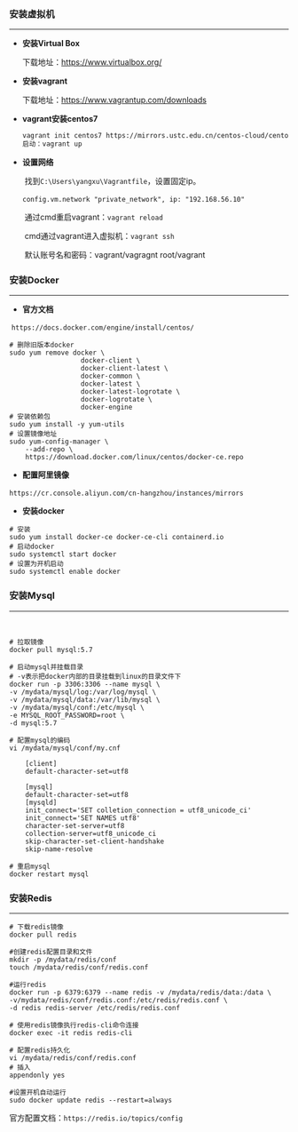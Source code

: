### 安装虚拟机

------

- **安装Virtual Box**

  下载地址：https://www.virtualbox.org/

- **安装vagrant**

  下载地址：https://www.vagrantup.com/downloads

- **vagrant安装centos7**

  ```bash
  vagrant init centos7 https://mirrors.ustc.edu.cn/centos-cloud/centos/7/vagrant/x86_64/images/CentOS-7.box
  启动：vagrant up
  ```

- **设置网络**

  ​	找到`C:\Users\yangxu\Vagrantfile`，设置固定ip。

  ​	`config.vm.network "private_network", ip: "192.168.56.10"`

  ​	通过cmd重启vagrant：`vagrant reload`

  ​	cmd通过vagrant进入虚拟机：`vagrant ssh`

  ​	默认账号名和密码：vagrant/vagragnt root/vagrant

### 安装Docker

------

-   **官方文档**


  ​	`https://docs.docker.com/engine/install/centos/`

  ```shell
  # 删除旧版本docker
  sudo yum remove docker \
                    docker-client \
                    docker-client-latest \
                    docker-common \
                    docker-latest \
                    docker-latest-logrotate \
                    docker-logrotate \
                    docker-engine
  # 安装依赖包
  sudo yum install -y yum-utils
  # 设置镜像地址
  sudo yum-config-manager \
      --add-repo \
      https://download.docker.com/linux/centos/docker-ce.repo
  ```

-   **配置阿里镜像**


  ​	`https://cr.console.aliyun.com/cn-hangzhou/instances/mirrors`

-   **安装docker**


  ```shell
  # 安装
  sudo yum install docker-ce docker-ce-cli containerd.io
  # 启动docker
  sudo systemctl start docker
  # 设置为开机启动
  sudo systemctl enable docker
  ```
### 安装Mysql
------

​	

```shell
# 拉取镜像
docker pull mysql:5.7

# 启动mysql并挂载目录
# -v表示把docker内部的目录挂载到linux的目录文件下
docker run -p 3306:3306 --name mysql \
-v /mydata/mysql/log:/var/log/mysql \
-v /mydata/mysql/data:/var/lib/mysql \
-v /mydata/mysql/conf:/etc/mysql \
-e MYSQL_ROOT_PASSWORD=root \
-d mysql:5.7

# 配置mysql的编码
vi /mydata/mysql/conf/my.cnf

    [client]
    default-character-set=utf8

    [mysql]
    default-character-set=utf8
    [mysqld]
    init_connect='SET colletion_connection = utf8_unicode_ci'
    init_connect='SET NAMES utf8'
    character-set-server=utf8
    collection-server=utf8_unicode_ci
    skip-character-set-client-handshake
    skip-name-resolve
    
# 重启mysql
docker restart mysql
```

### 安装Redis

------

```shell
# 下载redis镜像
docker pull redis

#创建redis配置目录和文件
mkdir -p /mydata/redis/conf
touch /mydata/redis/conf/redis.conf

#运行redis
docker run -p 6379:6379 --name redis -v /mydata/redis/data:/data \
-v/mydata/redis/conf/redis.conf:/etc/redis/redis.conf \
-d redis redis-server /etc/redis/redis.conf

# 使用redis镜像执行redis-cli命令连接
docker exec -it redis redis-cli

# 配置redis持久化
vi /mydata/redis/conf/redis.conf
# 插入
appendonly yes

#设置开机自动运行
sudo docker update redis --restart=always
```

官方配置文档：`https://redis.io/topics/config`